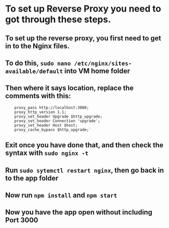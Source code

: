 # To set up Reverse Proxy you need to got through these steps.

## To set up the reverse proxy, you first need to get in to the Nginx files.

## To do this, `sudo nano /etc/nginx/sites-available/default` into VM home folder

## Then where it says location, replace the comments with this:

        proxy_pass http://localhost:3000;
        proxy_http_version 1.1;
        proxy_set_header Upgrade $http_upgrade;
        proxy_set_header Connection 'upgrade';
        proxy_set_header Host $host;
        proxy_cache_bypass $http_upgrade;`

## Exit once you have done that, and then check the syntax with `sudo nginx -t`

## Run `sudo sytemctl restart nginx`, then go back in to the app folder

## Now run `npm install` and `npm start`

## Now you have the app open without including Port 3000
